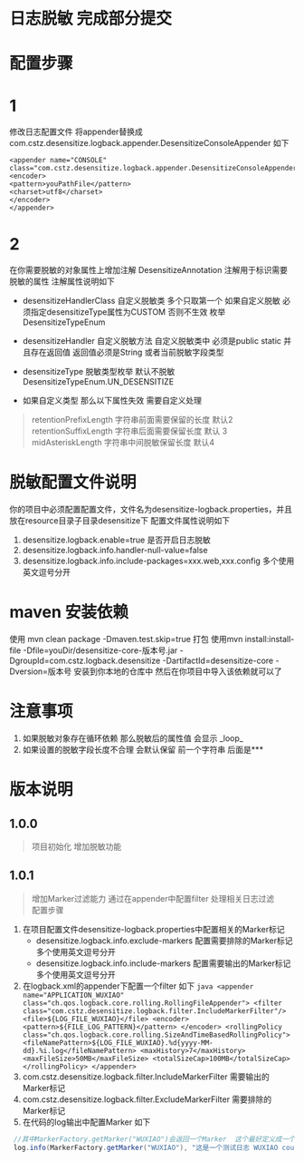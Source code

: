 # 日志脱敏 完成部分提交

# 配置步骤

# 1

修改日志配置文件 将appender替换成 com.cstz.desensitize.logback.appender.DesensitizeConsoleAppender
如下

```
<appender name="CONSOLE" class="com.cstz.desensitize.logback.appender.DesensitizeConsoleAppender">
<encoder>
<pattern>youPathFile</pattern>
<charset>utf8</charset>
</encoder>
</appender>
```

# 2

在你需要脱敏的对象属性上增加注解 DesensitizeAnnotation 注解用于标识需要脱敏的属性
注解属性说明如下

* desensitizeHandlerClass 自定义脱敏类 多个只取第一个 如果自定义脱敏 必须指定desensitizeType属性为CUSTOM 否则不生效 枚举 DesensitizeTypeEnum

* desensitizeHandler 自定义脱敏方法 自定义脱敏类中 必须是public static 并且存在返回值 返回值必须是String 或者当前脱敏字段类型

* desensitizeType 脱敏类型枚举 默认不脱敏 DesensitizeTypeEnum.UN_DESENSITIZE

* 如果自定义类型 那么以下属性失效 需要自定义处理

> retentionPrefixLength 字符串前面需要保留的长度 默认2
> retentionSuffixLength 字符串后面需要保留长度 默认 3
> midAsteriskLength 字符串中间脱敏保留长度 默认4

# 脱敏配置文件说明

你的项目中必须配置配置文件，文件名为desensitize-logback.properties，并且放在resource目录子目录desensitize下
配置文件属性说明如下
1. desensitize.logback.enable=true 是否开启日志脱敏
2. desensitize.logback.info.handler-null-value=false
3. desensitize.logback.info.include-packages=xxx.web,xxx.config 多个使用英文逗号分开

# maven 安装依赖

使用 mvn clean package -Dmaven.test.skip=true 打包
使用mvn install:install-file -Dfile=youDir/desensitize-core-版本号.jar -DgroupId=com.cstz.logback.desensitize -DartifactId=desensitize-core -Dversion=版本号 安装到你本地的仓库中
然后在你项目中导入该依赖就可以了

# 注意事项
1. 如果脱敏对象存在循环依赖 那么脱敏后的属性值 会显示 $\_$loop$\_$
2. 如果设置的脱敏字段长度不合理 会默认保留 前一个字符串 后面是***


# 版本说明
## 1.0.0 
 > 项目初始化 增加脱敏功能
## 1.0.1 
 > 增加Marker过滤能力 通过在appender中配置filter 处理相关日志过滤   
 配置步骤 
  1. 在项目配置文件desensitize-logback.properties中配置相关的Marker标记
     - desensitize.logback.info.exclude-markers 配置需要排除的Marker标记 多个使用英文逗号分开
     - desensitize.logback.info.include-markers 配置需要输出的Marker标记 多个使用英文逗号分开
  2. 在logback.xml的appender下配置一个filter 如下
    ```java
     <appender name="APPLICATION_WUXIAO"
     class="ch.qos.logback.core.rolling.RollingFileAppender">
     <filter class="com.cstz.desensitize.logback.filter.IncludeMarkerFilter"/> 
     <file>${LOG_FILE_WUXIAO}</file>
     <encoder>
     <pattern>${FILE_LOG_PATTERN}</pattern>
     </encoder>
     <rollingPolicy class="ch.qos.logback.core.rolling.SizeAndTimeBasedRollingPolicy">
     <fileNamePattern>${LOG_FILE_WUXIAO}.%d{yyyy-MM-dd}.%i.log</fileNamePattern>
     <maxHistory>7</maxHistory>
     <maxFileSize>50MB</maxFileSize>
     <totalSizeCap>100MB</totalSizeCap>
     </rollingPolicy>
    </appender>
    ```
  3. com.cstz.desensitize.logback.filter.IncludeMarkerFilter 需要输出的Marker标记
  4. com.cstz.desensitize.logback.filter.ExcludeMarkerFilter 需要排除的Marker标记
  5. 在代码的log输出中配置Marker 如下
   ```java
    //其中MarkerFactory.getMarker("WUXIAO")会返回一个Marker  这个最好定义成一个静态的
    log.info(MarkerFactory.getMarker("WUXIAO"), "这是一个测试日志 WUXIAO count {} sleep {} {}", 1, 2, 3);
   ```